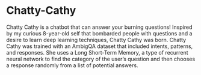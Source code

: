 # Chatty-Cathy
Chatty Cathy is a chatbot that can answer your burning questions! Inspired by my curious 8-year-old self that bombarded people with questions and a desire to learn deep learning techniques, Chatty Cathy was born.   Chatty Cathy was trained with an AmbigQA dataset that included intents, patterns, and responses. She uses a Long Short-Term Memory, a type of recurrent neural network to find the category of the user’s question and then chooses a response randomly from a list of potential answers. 
